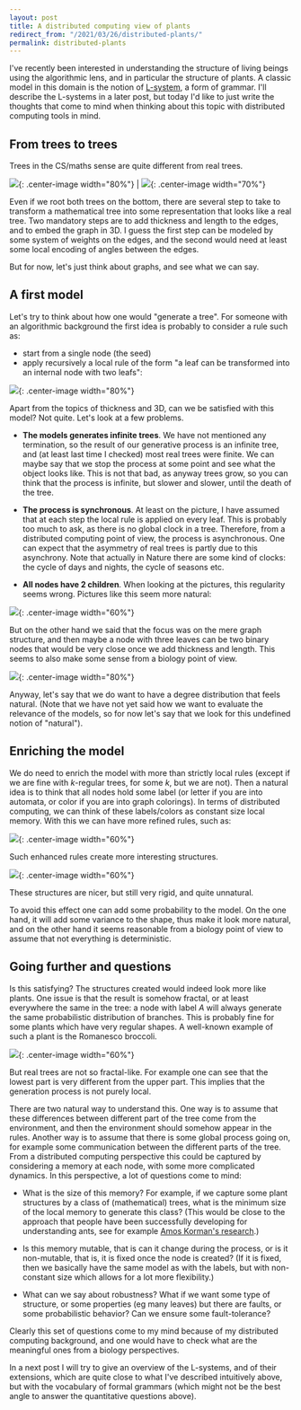 ```yaml
---
layout: post
title: A distributed computing view of plants
redirect_from: "/2021/03/26/distributed-plants/"
permalink: distributed-plants
---
```


I've recently been interested in understanding the structure of living beings 
using the algorithmic lens, and in particular the structure of plants. 
A classic model in this domain is the notion of
[L-system](https://en.wikipedia.org/wiki/L-system), a form of grammar. 
I'll describe the L-systems in a later post, 
but today I'd like to just write the thoughts that come to mind when thinking 
about this topic with distributed computing tools in mind. 

## From trees to trees

Trees in the CS/maths sense are quite different from real trees. 

![](../assets/binary-tree.png){: .center-image width="80%"} | ![](assets/arbre-1.png){: .center-image width="70%"}

Even if we root both trees on the bottom, there are several step to take 
to transform a mathematical tree into some representation that looks like a real 
tree.
Two mandatory steps are to add thickness and length to the edges, and to embed 
the graph in 3D. I guess the first step can be modeled
by some system of weights on the edges, and the second would need 
at least some local encoding of angles between the edges. 

But for now, let's just think about graphs, and see what we can say. 

## A first model

Let's try to think about how one would "generate a tree". 
For someone with an algorithmic background the first idea is 
probably to consider a rule such as: 

* start from a single node (the seed)
* apply recursively a local rule of the form "a leaf can be transformed into an 
internal node with two leafs":

![](../assets/binary-plant.png){: .center-image width="80%"}

Apart from the topics of thickness and 3D, can we be satisfied with this
model? 
Not quite. Let's look at a few problems.

* **The models generates infinite trees**.
We have not mentioned any termination, so the result of our generative 
process is an infinite tree, and (at least last time I checked) most real trees 
were finite. 
We can maybe say that we stop the process at some point and see what the object 
looks like. This is not that bad, as anyway trees grow, so you can think that the
process is infinite, but slower and slower, until the death of the tree.

* **The process is synchronous**. At least on the picture, I have assumed that
at each step the local rule is applied on every leaf. This is probably too much 
to ask, as there is no global clock in a tree. Therefore, from a distributed computing 
point of view, the process is asynchronous. One can expect that the asymmetry 
of real trees is partly due to this asynchrony. 
Note that actually in Nature there are some kind of clocks: the cycle of days 
and nights, the cycle of seasons etc. 

* **All nodes have 2 children**. When looking at the pictures, this regularity 
seems wrong. Pictures like this seem more natural:

![](../assets/arbre-degre-divers.png){: .center-image width="60%"}

But on the other hand we said that the focus was on the mere graph structure, 
and then maybe a node with three leaves can be two binary nodes that would be 
very close once we add thickness and length. This seems to also make some sense
from a biology point of view. 

![](../assets/arbre-degre-3.png){: .center-image width="80%"}

Anyway, let's say that we do want to have a degree distribution that feels 
natural. 
(Note that we have not yet said how we want to evaluate the relevance of the 
models, so for now let's say that we look for this undefined notion of "natural").

## Enriching the model

We do need to enrich the model with more than strictly local rules (except if we 
are fine with $k$-regular trees, for some $k$, but we are not). 
Then a natural idea is to think that all nodes hold some label (or letter if you 
are into automata, or color if you are into graph colorings).
In terms of distributed computing, we can think of these labels/colors as 
constant size local memory. 
With this we can have more refined rules, such as:

![](../assets/regle-algue.png){: .center-image width="60%"}

Such enhanced rules create more interesting structures. 

![](../assets/algue.png){: .center-image width="60%"}

These structures are nicer, but still very rigid, and quite unnatural. 

To avoid this effect one can add some probability to the model. On the one hand, 
it will add some variance to the shape, thus make it look more natural, and 
on the other hand it seems reasonable from a biology point of view to assume that 
not everything is deterministic. 

## Going further and questions

Is this satisfying? The structures created would indeed look more like plants. One
issue is that the result is somehow fractal, or at least everywhere the same in 
the tree: a node with label $A$ will always generate the same probabilistic 
distribution of branches. This is probably fine for some plants which have very 
regular shapes. A well-known example of such a plant is the Romanesco broccoli.

![](../assets/romanesco.png){: .center-image width="60%"}

But real trees are not so fractal-like.
For example one can see that the lowest part is very different from the upper 
part. This implies that the generation process is not purely local.

There are two natural way to understand this. One way is to assume that these 
differences between different part of the tree come from the environment, and 
then the environment should somehow appear in the rules. Another way is to assume
that there is some global process going on, for example some communication 
between the different parts of the tree. From a distributed computing perspective
this could be captured by considering a memory at each node, with some more
complicated dynamics.
In this perspective, a lot of questions come to mind:

* What is the size of this memory? For example, if we capture some 
plant structures by a class of (mathematical) trees, what is the minimum size 
of the local memory to generate this class? (This would be close to the approach
that people have been successfully developing for understanding ants, 
see for example [Amos Korman's research](https://amoskorman.com/).)

* Is this memory mutable, that is can it change during the process, or is 
it non-mutable, that is, it is fixed once the node is created? (If it is fixed, 
then we basically have the same model as with the labels, but with non-constant 
size which allows for a lot more flexibility.) 

* What can we say about robustness? What if we want some type of structure, or 
some properties (eg many leaves) but there are faults, or some probabilistic
behavior? Can we ensure some fault-tolerance? 

Clearly this set of questions come to my mind because of my distributed computing 
background, and one would have to check what are the meaningful ones from 
a biology perspectives.

In a next post I will try to give an overview of the L-systems, and of their 
extensions, which are quite close to what I've described intuitively above, but 
with the vocabulary of formal grammars (which might not be the best angle to 
answer the quantitative questions above).





